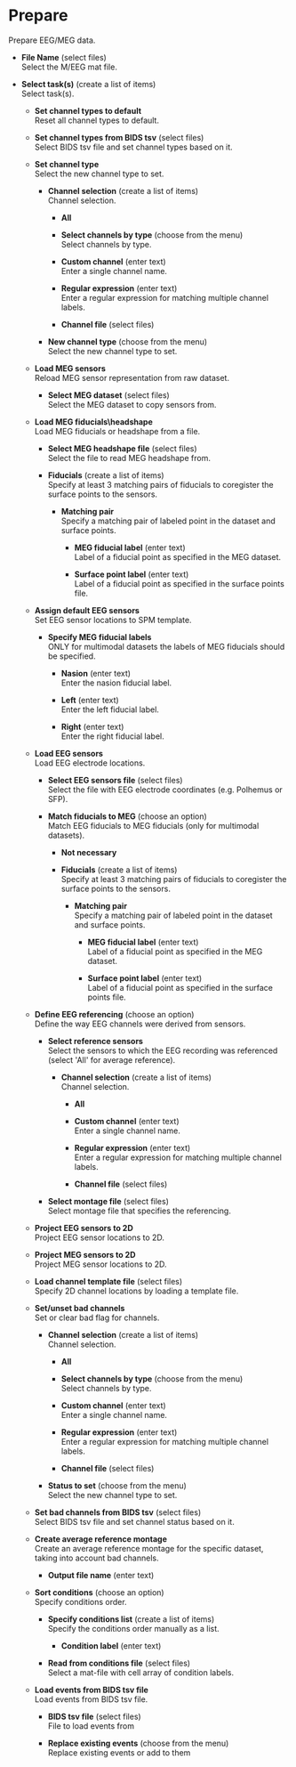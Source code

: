 # Prepare  
Prepare EEG/MEG data.   

* **File Name** (select files)  
Select the M/EEG mat file.   

* **Select task(s)** (create a list of items)  
Select task(s).   

    * **Set channel types to default**   
    Reset all channel types to default.   

    * **Set channel types from BIDS tsv** (select files)  
    Select BIDS tsv file and set channel types based on it.   

    * **Set channel type**   
    Select the new channel type to set.   

        * **Channel selection** (create a list of items)  
        Channel selection.   

            * **All**   

            * **Select channels by type** (choose from the menu)  
            Select channels by type.   

            * **Custom channel** (enter text)  
            Enter a single channel name.   

            * **Regular expression** (enter text)  
            Enter a regular expression for matching multiple channel labels.   

            * **Channel file** (select files)  

        * **New channel type** (choose from the menu)  
        Select the new channel type to set.   

    * **Load MEG sensors**   
    Reload MEG sensor representation from raw dataset.   

        * **Select MEG dataset** (select files)  
        Select the MEG dataset to copy sensors from.   

    * **Load MEG fiducials\headshape**   
    Load MEG fiducials or headshape from a file.   

        * **Select MEG headshape file** (select files)  
        Select the file to read MEG headshape from.   

        * **Fiducials** (create a list of items)  
        Specify at least 3 matching pairs of fiducials to coregister the surface points to the sensors.   

            * **Matching pair**   
            Specify a matching pair of labeled point in the dataset and surface points.   

                * **MEG fiducial label** (enter text)  
                Label of a fiducial point as specified in the MEG dataset.   

                * **Surface point label** (enter text)  
                Label of a fiducial point as specified in the surface points file.   

    * **Assign default EEG sensors**   
    Set EEG sensor locations to SPM template.   

        * **Specify MEG fiducial labels**   
        ONLY for multimodal datasets the labels of MEG fiducials should be specified.   

            * **Nasion** (enter text)  
            Enter the nasion fiducial label.   

            * **Left** (enter text)  
            Enter the left fiducial label.   

            * **Right** (enter text)  
            Enter the right fiducial label.   

    * **Load EEG sensors**   
    Load EEG electrode locations.   

        * **Select EEG sensors file** (select files)  
        Select the file with EEG electrode coordinates (e.g. Polhemus or SFP).   

        * **Match fiducials to MEG** (choose an option)  
        Match EEG fiducials to MEG fiducials (only for multimodal datasets).   

            * **Not necessary**   

            * **Fiducials** (create a list of items)  
            Specify at least 3 matching pairs of fiducials to coregister the surface points to the sensors.   

                * **Matching pair**   
                Specify a matching pair of labeled point in the dataset and surface points.   

                    * **MEG fiducial label** (enter text)  
                    Label of a fiducial point as specified in the MEG dataset.   

                    * **Surface point label** (enter text)  
                    Label of a fiducial point as specified in the surface points file.   

    * **Define EEG referencing** (choose an option)  
    Define the way EEG channels were derived from sensors.   

        * **Select reference sensors**   
        Select the sensors to which the EEG recording was referenced   
        (select 'All' for average reference).   

            * **Channel selection** (create a list of items)  
            Channel selection.   

                * **All**   

                * **Custom channel** (enter text)  
                Enter a single channel name.   

                * **Regular expression** (enter text)  
                Enter a regular expression for matching multiple channel labels.   

                * **Channel file** (select files)  

        * **Select montage file** (select files)  
        Select montage file that specifies the referencing.   

    * **Project EEG sensors to 2D**   
    Project EEG sensor locations to 2D.   

    * **Project MEG sensors to 2D**   
    Project MEG sensor locations to 2D.   

    * **Load channel template file** (select files)  
    Specify 2D channel locations by loading a template file.   

    * **Set/unset bad channels**   
    Set or clear bad flag for channels.   

        * **Channel selection** (create a list of items)  
        Channel selection.   

            * **All**   

            * **Select channels by type** (choose from the menu)  
            Select channels by type.   

            * **Custom channel** (enter text)  
            Enter a single channel name.   

            * **Regular expression** (enter text)  
            Enter a regular expression for matching multiple channel labels.   

            * **Channel file** (select files)  

        * **Status to set** (choose from the menu)  
        Select the new channel type to set.   

    * **Set bad channels from BIDS tsv** (select files)  
    Select BIDS tsv file and set channel status based on it.   

    * **Create average reference montage**   
    Create an average reference montage for the specific dataset,    
    taking into account bad channels.   

        * **Output file name** (enter text)  

    * **Sort conditions** (choose an option)  
    Specify conditions order.   

        * **Specify conditions list** (create a list of items)  
        Specify the conditions order manually as a list.   

            * **Condition label** (enter text)  

        * **Read from conditions file** (select files)  
        Select a mat-file with cell array of condition labels.   

    * **Load events from BIDS tsv file**   
    Load events from BIDS tsv file.   

        * **BIDS tsv file** (select files)  
        File to load events from   

        * **Replace existing events** (choose from the menu)  
        Replace existing events or add to them   
